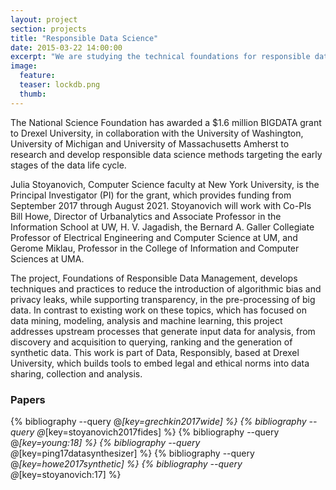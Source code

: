 ```yaml
---
layout: project
section: projects
title: "Responsible Data Science"
date: 2015-03-22 14:00:00
excerpt: "We are studying the technical foundations for responsible data science, including fair machine learning, semi-synthetic private data, data governance, automatic metadata attachment and curation, and automatic claim verification."
image:
  feature:
  teaser: lockdb.png
  thumb:
---
```



The National Science Foundation has awarded a $1.6 million BIGDATA grant to Drexel University, in collaboration with the University of Washington, University of Michigan and University of Massachusetts Amherst to research and develop responsible data science methods targeting the early stages of the data life cycle.

Julia Stoyanovich, Computer Science faculty at New York University, is the Principal Investigator (PI) for the grant, which provides funding from September 2017 through August 2021. Stoyanovich will work with Co-PIs Bill Howe, Director of Urbanalytics and Associate Professor in the Information School at UW, H. V. Jagadish, the Bernard A. Galler Collegiate Professor of Electrical Engineering and Computer Science at UM, and Gerome Miklau, Professor in the College of Information and Computer Sciences at UMA.

The project, Foundations of Responsible Data Management, develops techniques and practices to reduce the introduction of algorithmic bias and privacy leaks, while supporting transparency, in the pre-processing of big data. In contrast to existing work on these topics, which has focused on data mining, modeling, analysis and machine learning, this project addresses upstream processes that generate input data for analysis, from discovery and acquisition to querying, ranking and the generation of synthetic data. This work is part of Data, Responsibly, based at Drexel University, which builds tools to embed legal and ethical norms into data sharing, collection and analysis.



### Papers

{% bibliography --query @*[key=grechkin2017wide] %}
{% bibliography --query @*[key=stoyanovich2017fides] %}
{% bibliography --query @*[key=young:18] %}
{% bibliography --query @*[key=ping17datasynthesizer] %}
{% bibliography --query @*[key=howe2017synthetic] %}
{% bibliography --query @*[key=stoyanovich:17] %}
